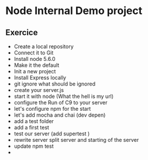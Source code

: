 # Node Internal Demo project

## Exercice

+ Create a local repository
+ Connect it to Git
+ Install node 5.6.0
+ Make it the default
+ Init a new project
+ Install Express locally
+ git ignore what should be ignored
+ create your server.js
+ start it with node (What the hell is my url)
+ configure the Run of C9 to your server
+ let's configure npm for the start
+ let's add mocha and chai (dev depen)
+ add a test folder
+ add a first test
+ test our server (add supertest )
+ rewrite server split server and starting of the server
+ update npm test
+ 